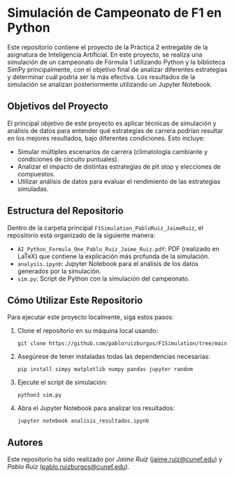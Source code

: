 # Simulación de Campeonato de F1 en Python

Este repositorio contiene el proyecto de la Práctica 2 entregable de la asignatura de Inteligencia Artificial. En este proyecto, se realiza una simulación de un campeonato de Fórmula 1 utilizando Python y la biblioteca SimPy principalmente, con el objetivo final de analizar diferentes estrategias y determinar cuál podría ser la más efectiva. Los resultados de la simulación se analizan posteriormente utilizando un Jupyter Notebook.


## Objetivos del Proyecto

El principal objetivo de este proyecto es aplicar técnicas de simulación y análisis de datos para entender qué estrategias de carrera podrían resultar en los mejores resultados, bajo diferentes condiciones. Esto incluye:
- Simular múltiples escenarios de carrera (climatología cambiante y condiciones de circuito puntuales).
- Analizar el impacto de distintas estrategias de pit stop y elecciones de compuestos.
- Utilizar análisis de datos para evaluar el rendimiento de las estrategias simuladas.


## Estructura del Repositorio

Dentro de la carpeta principal `F1Simulation_PabloRuiz_JaimeRuiz`, el repositorio está organizado de la siguiente manera:
- `AI_Python_Formula_One_Pablo_Ruiz_Jaime_Ruiz.pdf`: PDF (realizado en LaTeX) que contiene la explicación más profunda de la simulación.
- `analysis.ipynb`: Jupyter Notebook para el análisis de los datos generados por la simulación. 
- `sim.py`: Script de Python con la simulación del campeonato.


## Cómo Utilizar Este Repositorio

Para ejecutar este proyecto localmente, siga estos pasos:

1. Clone el repositorio en su máquina local usando:
   ```
   git clone https://github.com/pabloruizburgos/F1Simulation/tree/main
   ```
3. Asegúrese de tener instaladas todas las dependencias necesarias:
   ```
   pip install simpy matplotlib numpy pandas jupyter random
   ```
5. Ejecute el script de simulación:
   ```
   python3 sim.py
   ```
7. Abra el Jupyter Notebook para analizar los resultados:
   ```
   jupyter notebook analisis_resultados.ipynb
   ```


## Autores

Este repositorio ha sido realizado por *Jaime Ruiz* (jaime.ruiz@cunef.edu) y *Pablo Ruiz* (pablo.ruizburgos@cunef.edu).
